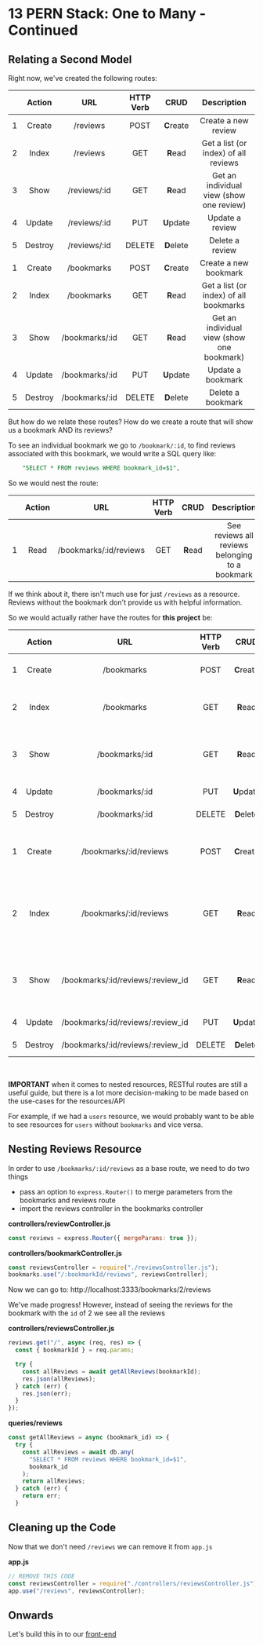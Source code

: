 # 13 PERN Stack: One to Many - Continued

## Relating a Second Model

Right now, we've created the following routes:

|     | Action  |      URL       | HTTP Verb |    CRUD    |                Description                 |
| :-: | :-----: | :------------: | :-------: | :--------: | :----------------------------------------: |
|  1  | Create  |    /reviews    |   POST    | **C**reate |            Create a new review             |
|  2  |  Index  |    /reviews    |    GET    |  **R**ead  |    Get a list (or index) of all reviews    |
|  3  |  Show   |  /reviews/:id  |    GET    |  **R**ead  |  Get an individual view (show one review)  |
|  4  | Update  |  /reviews/:id  |    PUT    | **U**pdate |              Update a review               |
|  5  | Destroy |  /reviews/:id  |  DELETE   | **D**elete |              Delete a review               |
|  1  | Create  |   /bookmarks   |   POST    | **C**reate |           Create a new bookmark            |
|  2  |  Index  |   /bookmarks   |    GET    |  **R**ead  |   Get a list (or index) of all bookmarks   |
|  3  |  Show   | /bookmarks/:id |    GET    |  **R**ead  | Get an individual view (show one bookmark) |
|  4  | Update  | /bookmarks/:id |    PUT    | **U**pdate |             Update a bookmark              |
|  5  | Destroy | /bookmarks/:id |  DELETE   | **D**elete |             Delete a bookmark              |

But how do we relate these routes? How do we create a route that will show us a bookmark AND its reviews?

To see an individual bookmark we go to `/bookmark/:id`, to find reviews associated with this bookmark, we would write a SQL query like:

```sql
    "SELECT * FROM reviews WHERE bookmark_id=$1",
```

So we would nest the route:

|     | Action |          URL           | HTTP Verb |   CRUD   |                   Description                   |
| :-: | :----: | :--------------------: | :-------: | :------: | :---------------------------------------------: |
|  1  |  Read  | /bookmarks/:id/reviews |   GET    | **R**ead | See reviews all reviews belonging to a bookmark |

If we think about it, there isn't much use for just `/reviews` as a resource. Reviews without the bookmark don't provide us with helpful information.

So we would actually rather have the routes for **this project** be:

|     | Action  |                URL                | HTTP Verb |    CRUD    |                           Description                           |
| :-: | :-----: | :-------------------------------: | :-------: | :--------: | :-------------------------------------------------------------: |
|  1  | Create  |            /bookmarks             |   POST    | **C**reate |                      Create a new bookmark                      |
|  2  |  Index  |            /bookmarks             |    GET    |  **R**ead  |             Get a list (or index) of all bookmarks              |
|  3  |  Show   |          /bookmarks/:id           |    GET    |  **R**ead  |           Get an individual view (show one bookmark)            |
|  4  | Update  |          /bookmarks/:id           |    PUT    | **U**pdate |                        Update a bookmark                        |
|  5  | Destroy |          /bookmarks/:id           |  DELETE   | **D**elete |                        Delete a bookmark                        |
|  1  | Create  |      /bookmarks/:id/reviews       |   POST    | **C**reate |         Create a new review associated with a bookmark          |
|  2  |  Index  |      /bookmarks/:id/reviews       |    GET    |  **R**ead  | Get a list (or index) of all reviews associated with a bookmark |
|  3  |  Show   | /bookmarks/:id/reviews/:review_id |    GET    |  **R**ead  |       Get an individual review associated with a bookmark       |
|  4  | Update  | /bookmarks/:id/reviews/:review_id |    PUT    | **U**pdate |                        Update a review                          |
|  5  | Destroy | /bookmarks/:id/reviews/:review_id |  DELETE   | **D**elete |                        Delete a review                          |

<br />

**IMPORTANT** when it comes to nested resources, RESTful routes are still a useful guide, but there is a lot more decision-making to be made based on the use-cases for the resources/API

For example, if we had a `users` resource, we would probably want to be able to see resources for `users` without `bookmarks` and vice versa.

## Nesting Reviews Resource

In order to use `/bookmarks/:id/reviews` as a base route, we need to do two things

- pass an option to `express.Router()` to merge parameters from the bookmarks and reviews route
- import the reviews controller in the bookmarks controller

**controllers/reviewController.js**

```js
const reviews = express.Router({ mergeParams: true });
```

**controllers/bookmarkController.js**

```js
const reviewsController = require("./reviewsController.js");
bookmarks.use("/:bookmarkId/reviews", reviewsController);
```

Now we can go to: http://localhost:3333/bookmarks/2/reviews

We've made progress! However, instead of seeing the reviews for the bookmark with the `id` of 2 we see all the reviews

**controllers/reviewsController.js**

```js
reviews.get("/", async (req, res) => {
  const { bookmarkId } = req.params;

  try {
    const allReviews = await getAllReviews(bookmarkId);
    res.json(allReviews);
  } catch (err) {
    res.json(err);
  }
});
```

**queries/reviews**

```js
const getAllReviews = async (bookmark_id) => {
  try {
    const allReviews = await db.any(
      "SELECT * FROM reviews WHERE bookmark_id=$1",
      bookmark_id
    );
    return allReviews;
  } catch (err) {
    return err;
  }
```

## Cleaning up the Code

Now that we don't need `/reviews` we can remove it from `app.js`

**app.js**

```js
// REMOVE THIS CODE
const reviewsController = require("./controllers/reviewsController.js");
app.use("/reviews", reviewsController);
```

## Onwards

Let's build this in to our [front-end](./README2.md)
